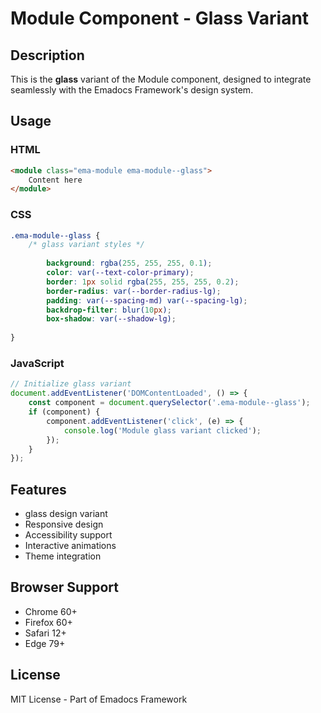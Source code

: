 # Module Component - Glass Variant

## Description
This is the **glass** variant of the Module component, designed to integrate seamlessly with the Emadocs Framework's design system.

## Usage

### HTML
```html
<module class="ema-module ema-module--glass">
    Content here
</module>
```

### CSS
```css
.ema-module--glass {
    /* glass variant styles */
    
        background: rgba(255, 255, 255, 0.1);
        color: var(--text-color-primary);
        border: 1px solid rgba(255, 255, 255, 0.2);
        border-radius: var(--border-radius-lg);
        padding: var(--spacing-md) var(--spacing-lg);
        backdrop-filter: blur(10px);
        box-shadow: var(--shadow-lg);
    
}
```

### JavaScript
```javascript
// Initialize glass variant
document.addEventListener('DOMContentLoaded', () => {
    const component = document.querySelector('.ema-module--glass');
    if (component) {
        component.addEventListener('click', (e) => {
            console.log('Module glass variant clicked');
        });
    }
});
```

## Features
- glass design variant
- Responsive design
- Accessibility support
- Interactive animations
- Theme integration

## Browser Support
- Chrome 60+
- Firefox 60+
- Safari 12+
- Edge 79+

## License
MIT License - Part of Emadocs Framework
